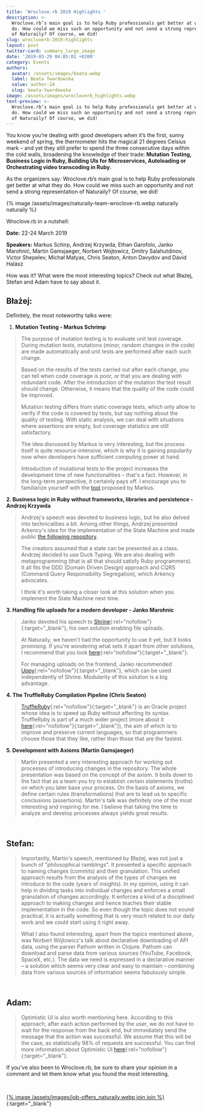 ```yaml
---
title: 'Wroclove.rb 2019 Highlights '
description: >-
  Wroclove.rb’s main goal is to help Ruby professionals get better at what they
  do. How could we miss such an opportunity and not send a strong representation
  of Naturaily? Of course, we did!
slug: wrocloverb-2019-highlights
layout: post
twitter-card: summary_large_image
date: '2019-03-29 04:05:01 +0200'
category: Events
authors:
  avatar: /assets/images/beata.webp
  label: Beata Twardowska
  value: author-24
  slug: beata-twardowska
image: /assets/images/wrocloverb_highlights.webp
text-preview: >-
  Wroclove.rb’s main goal is to help Ruby professionals get better at what they
  do. How could we miss such an opportunity and not send a strong representation
  of Naturaily? Of course, we did!
---
```

You know you’re dealing with good developers when it’s the first, sunny weekend of spring, the thermometer hits the magical 21 degrees Celsius mark – and yet they still prefer to spend the three consecutive days within the cold walls, broadening the knowledge of their trade: **Mutation Testing, Business Logic in Ruby, Building UIs for Microservices, Autoloading or Orchestrating video transcoding in Ruby**.

As the organizers say: Wroclove.rb’s main goal is to help Ruby professionals get better at what they do. How could we miss such an opportunity and not send a strong representation of Naturaily? Of course, we did!

{% image /assets/images/naturaily-team-wroclove-rb.webp naturaily naturaily %}

Wroclove.rb in a nutshell:

**Date:** 22-24 March 2019

**Speakers:** Markus Schirp, Andrzej Krzywda, Ethan Garofolo, Janko Marohnić, Martin Gamsjaeger, Norbert Wójtowicz, Dmitry Salahutdinov, Victor Shepelev, Michał Matyas, Chris Seaton, Anton Davydov and Dávid Halász

How was it? What were the most interesting topics? Check out what Błażej, Stefan and Adam have to say about it.



## Błażej:

Definitely, the most noteworthy talks were:

1. **Mutation Testing - Markus Schrimp**

> The purpose of mutation testing is to evaluate unit test coverage. During mutation tests, mutations (minor, random changes in the code) are made automatically and unit tests are performed after each such change.
>
> Based on the results of the tests carried out after each change, you can tell when code coverage is poor, or that you are dealing with redundant code. After the introduction of the mutation the test result should change. Otherwise, it means that the quality of the code could be improved.
>
> Mutation testing differs from static coverage tests, which only allow to verify if the code is covered by tests, but say nothing about the quality of testing. With static analysis, we can deal with situations where assertions are empty, but coverage statistics are still satisfactory.
>
> The idea discussed by Markus is very interesting, but the process itself is quite resource-intensive, which is why it is gaining popularity now when developers have sufficient computing power at hand.
>
> Introduction of mutational tests to the project increases the development time of new functionalities – that's a fact. However, in the long-term perspective, it certainly pays off. I encourage you to familiarize yourself with the [tool](https://github.com/mbj/mutant) proposed by Markus.

**2. Business logic in Ruby without frameworks, libraries and persistence - Andrzej Krzywda**

> Andrzej's speech was devoted to business logic, but he also delved into technicalities a bit. Among other things, Andrzej presented Arkency's idea for the implementation of the State Machine and made public [the following repository](https://github.com/arkency/aggregates).
>
> The creators assumed that a state can be presented as a class. Andrzej decided to use Duck Typing. We are also dealing with metaprogramming (that is all that should satisfy Ruby programmers). It all fits the DDD (Domain Driven Design) approach and CQRS (Command Query Responsibility Segregation), which Arkency advocates.
>
> I think it's worth taking a closer look at this solution when you implement the State Machine next time.

**3. Handling file uploads for a modern developer - Janko Marohnic**

> Janko devoted his speech to [Shrine](https://github.com/shrinerb/shrine){:rel="nofollow"}{:target="_blank"}, his own solution enabling file uploads.
>
> At Naturaily, we haven't had the opportunity to use it yet, but it looks promising. If you're wondering what sets it apart from other solutions, I recommend that you look  [here](https://github.com/shrinerb/shrine/blob/v2.16.0/doc/advantages.md#readme){:rel="nofollow"}{:target="_blank"}.
>
> For managing uploads on the frontend, Janko recommended [Uppy](https://uppy.io/){:rel="nofollow"}{:target="_blank"}, which can be used independently of Shrine. Modularity of this solution is a big advantage.

**4. The TruffleRuby Compilation Pipeline (Chris Seaton)**

> [TruffleRuby](https://github.com/oracle/truffleruby){:rel="nofollow"}{:target="_blank"} is an Oracle project whose idea is to speed up Ruby without affecting its syntax. TruffleRuby is part of a much wider project (more about it [here](https://www.graalvm.org/){:rel="nofollow"}{:target="_blank"}), the aim of which is to improve and preserve current languages, so that programmers choose those that they like, rather than those that are the fastest.

**5. Development with Axioms (Martin Gamsjaeger)**

> Martin presented a very interesting approach for working out processes of introducing changes in the repository. The whole presentation was based on the concept of the axiom. It boils down to the fact that as a team you try to establish certain statements (truths) on which you later base your process. On the basis of axioms, we define certain rules (transformations) that are to lead us to specific conclusions (assertions). Martin's talk was definitely one of the most interesting and inspiring for me. I believe that taking the time to analyze and develop processes always yields great results.

<br>

## Stefan:

> Importantly, Martin's speech, mentioned by Błażej, was not just a bunch of "philosophical ramblings". It presented a specific approach to naming changes (commits) and their granulation. This unified approach results from the analysis of the types of changes we introduce to the code (years of insights). In my opinion, using it can help in dividing tasks into individual changes and enforces a small granulation of changes accordingly. It enforces a kind of a disciplined approach to making changes and hence teaches their stable implementation in the code. So even though the topic does not sound practical, it is actually something that is very much related to our daily work and we could start using it right away.
>
> What I also found interesting, apart from the topics mentioned above, was Norbert Wójtowicz's talk about declarative downloading of API data, using the parser Pathom written in Clojure. Pathom can download and parse data from various sources (YouTube, Facebook, SpaceX, etc.). The data we need is expressed in a declarative manner –  a solution which seems very clear and easy to maintain – combining data from various sources of information seems fabulously simple.

<br>

## Adam:

> Optimistic UI is also worth mentioning here. According to this approach, after each action performed by the user, we do not have to wait for the response from the back end, but immediately send the message that the action was successful. We assume that this will be the case, as statistically 98% of requests are successful. You can find more information about Optimistic UI [here](https://uxplanet.org/optimistic-1000-34d9eefe4c05){:rel="nofollow"}{:target="_blank"}.

If you've also been to Wroclove.rb, be sure to share your opinion in a comment and let them know what you found the most interesting.

<br>

[{% image /assets/images/job-offers_naturaily.webp join join %}](https://naturaily.com/careers){:target="_blank"}
